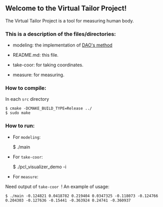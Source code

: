 ## Welcome to the Virtual Tailor Project!

The Virtual Tailor Project is a tool for measuring human body.

### This is a description of the files/directories:

* modeling: the implementation of [DAO's
  method](http://ieeexplore.ieee.org/xpl/articleDetails.jsp?tp=&arnumber=7041571&url=http%3A%2F%2Fieeexplore.ieee.org%2Fxpls%2Fabs_all.jsp%3Farnumber%3D7041571)

* README.md: this file.

* take-coor: for taking coordinates.

* measure: for measuring.

### How to compile:

In each ``src`` directory 

    $ cmake -DCMAKE_BUILD_TYPE=Release ../
    $ sudo make

### How to run:

* For ``modeling``:

    $ ./main

* For ``take-coor``:

    $ ./pcl_visualizer_demo -i

* For ``measure``:

Need output of ``take-coor ``!
An example of usage:

    $ ./main -0.124821 0.0418782 0.219404 0.0347325 -0.118073 -0.124766 0.204303 -0.127636 -0.15441 -0.363924 0.24741 -0.360937
